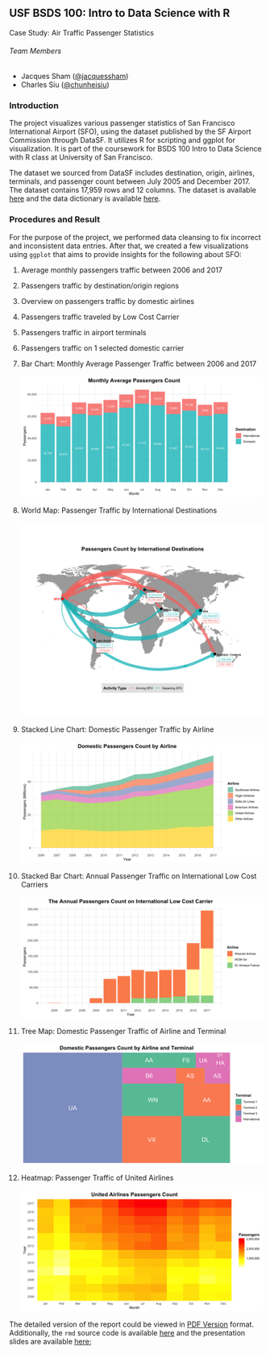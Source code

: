 ## USF BSDS 100: Intro to Data Science with R
Case Study: Air Traffic Passenger Statistics

###### Team Members
* Jacques Sham ([@jacquessham](https://github.com/jacquessham))
* Charles Siu ([@chunheisiu](https://github.com/chunheisiu))

### Introduction
The project visualizes various passenger statistics of San Francisco International Airport (SFO), using the dataset published by the SF Airport Commission through DataSF. It utilizes R for scripting and ggplot for visualization. It is part of the coursework for BSDS 100 Intro to Data Science with R class at University of San Francisco.

The dataset we sourced from DataSF includes destination, origin, airlines, terminals, and passenger count between July 2005 and December 2017. The dataset contains 17,959 rows and 12 columns. The dataset is available [here](https://data.sfgov.org/Transportation/Air-Traffic-Passenger-Statistics/rkru-6vcg) and the data dictionary is available [here](DataSF_Data_Dictionary_for_Air_Traffic_Passenger_Statistics.pdf).

### Procedures and Result
For the purpose of the project, we performed data cleansing to fix incorrect and inconsistent data entries. After that, we created a few visualizations using `ggplot` that aims to provide insights for the following about SFO:

1. Average monthly passengers traffic between 2006 and 2017
2. Passengers traffic by destination/origin regions
3. Overview on passengers traffic by domestic airlines
4. Passengers traffic traveled by Low Cost Carrier
5. Passengers traffic in airport terminals
6. Passengers traffic on 1 selected domestic carrier


1. Bar Chart: Monthly Average Passenger Traffic between 2006 and 2017<br><br>
![Screenshot](image/01.png)

2. World Map: Passenger Traffic by International Destinations<br><br>
![Screenshot](image/02.png)

3. Stacked Line Chart: Domestic Passenger Traffic by Airline<br><br>
![Screenshot](image/03.png)

4. Stacked Bar Chart: Annual Passenger Traffic on International Low Cost Carriers<br><br>
![Screenshot](image/04.png)

5. Tree Map: Domestic Passenger Traffic of Airline and Terminal<br><br>
![Screenshot](image/05.png)

6. Heatmap: Passenger Traffic of United Airlines<br><br>
![Screenshot](image/06.png)

The detailed version of the report could be viewed in [PDF Version](CaseStudy.pdf) format. Additionally, the `rmd` source code is available [here](CaseStudy.Rmd) and the presentation slides are available [here](CaseStudy_Sham_Siu.pdf);
